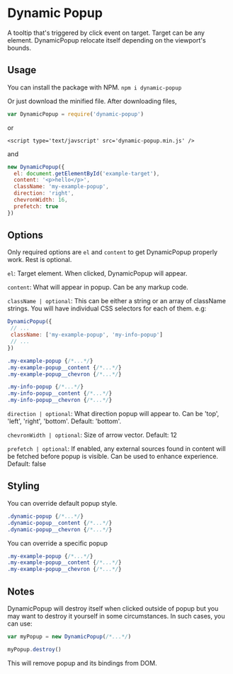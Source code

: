 # Dynamic Popup

A tooltip that's triggered by click event on target. Target can be any element.
DynamicPopup relocate itself depending on the viewport's bounds.

## Usage

You can install the package with NPM.
`npm i dynamic-popup`

Or just download the minified file.
After downloading files,

```js
var DynamicPopup = require('dynamic-popup')
```

or

```
<script type='text/javscript' src='dynamic-popup.min.js' />
```

and

```js
new DynamicPopup({
  el: document.getElementById('example-target'),
  content: '<p>hello</p>',
  className: 'my-example-popup',
  direction: 'right',
  chevronWidth: 16,
  prefetch: true
})

```

## Options

Only required options are `el` and `content` to get DynamicPopup properly work.
Rest is optional.

`el`: Target element. When clicked, DynamicPopup will appear.

`content`: What will appear in popup. Can be any markup code.

`className | optional`: This can be either a string or an array of className strings.
You will have individual CSS selectors for each of them. e.g:

```js
DynamicPopup({
 // ...
 className: ['my-example-popup', 'my-info-popup']
 // ...
})
```

```css
.my-example-popup {/*...*/}
.my-example-popup__content {/*...*/}
.my-example-popup__chevron {/*...*/}

.my-info-popup {/*...*/}
.my-info-popup__content {/*...*/}
.my-info-popup__chevron {/*...*/}
```

`direction | optional`: What direction popup will appear to.
Can be 'top', 'left', 'right', 'bottom'. Default: 'bottom'.

`chevronWidth | optional`: Size of arrow vector. Default: 12

`prefetch | optional`: If enabled, any external sources found in content will be
fetched before popup is visible. Can be used to enhance experience. Default: false

## Styling

You can override default popup style.

```css
.dynamic-popup {/*...*/}
.dynamic-popup__content {/*...*/}
.dynamic-popup__chevron {/*...*/}
```

You can override a specific popup

```css
.my-example-popup {/*...*/}
.my-example-popup__content {/*...*/}
.my-example-popup__chevron {/*...*/}
```

## Notes

DynamicPopup will destroy itself when clicked outside of popup but you may want
to destroy it yourself in some circumstances. In such cases, you can use:

```js
var myPopup = new DynamicPopup(/*...*/)

myPopup.destroy()
```

This will remove popup and its bindings from DOM.